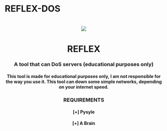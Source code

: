 # REFLEX-DOS

<h1 align="center"> <img src="https://github.com/ItsJakki/REFLEX-DOS/blob/main/Screenshot%202023-05-21%20112049.png"> </h1>

<h1 align="center"> REFLEX </h1>
<h3 align="center"> A tool that can DoS servers (educational purposes only) </h3>
<h4 align="center"> This tool is made for educational purposes only, I am not responsible for the way you use it. This tool can down some simple networks, depending on your internet speed. </h4>

<h3 align="center"> REQUIREMENTS </h3>
<h4 align="center"> [+] Pysyle </h4>
<h4 align="center"> [+] A Brain </h4>

